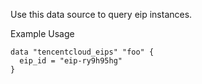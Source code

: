 Use this data source to query eip instances.

Example Usage

```hcl
data "tencentcloud_eips" "foo" {
  eip_id = "eip-ry9h95hg"
}
```